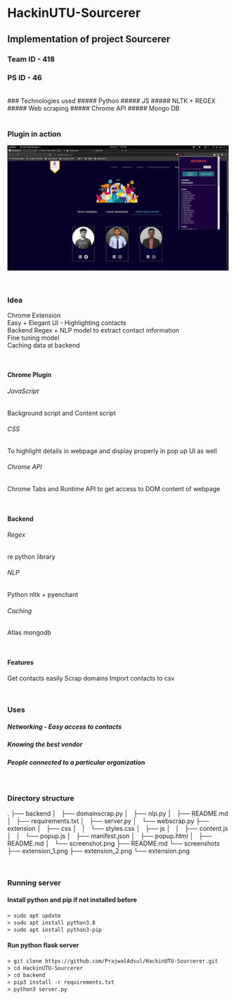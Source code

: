 # HackinUTU-Sourcerer


## Implementation of project Sourcerer
### Team ID - 418
### PS ID - 46
<br />
### Technologies used 
##### Python
##### JS
##### NLTK + REGEX
##### Web scraping
##### Chrome API
##### Mongo DB


<br />
<br />

### Plugin in action
![ext](https://github.com/PrajwalAdsul/HackinUTU-Sourcerer/blob/main/screenshots/extension.png)

<br />

### Idea

Chrome Extension <br />
Easy + Elegant UI - Highlighting contacts <br />
Backend Regex + NLP model to extract contact information <br />
Fine tuning model <br />
Caching data at backend

<br />


#### Chrome Plugin
###### JavaScript
Background script and Content script
###### CSS
To highlight details in webpage and display properly in pop up UI as well
###### Chrome API
Chrome Tabs and Runtime API to get access to DOM content of webpage

<br />

#### Backend
###### Regex
re python library
###### NLP
Python nltk + pyenchant  
###### Caching
Atlas mongodb

<br />

#### Features
Get contacts easily
Scrap domains
Import contacts to csv

<br />

### Uses
##### Networking - Easy access to contacts
##### Knowing the best vendor
##### People connected to a particular organization

<br />

### Directory structure
.
├── backend
│   ├── domainscrap.py
│   ├── nlp.py
│   ├── README.md
│   ├── requirements.txt
│   ├── server.py
│   └── webscrap.py
├── extension
│   ├── css
│   │   └── styles.css
│   ├── js
│   │   ├── content.js
│   │   └── popup.js
│   ├── manifest.json
│   ├── popup.html
│   ├── README.md
│   └── screenshot.png
├── README.md
└── screenshots
    ├── extension_1.png
    ├── extension_2.png
    └── extension.png

<br />

### Running server

#### Install python and pip if not installed before
```
> sudo apt update
> sudo apt install python3.8
> sudo apt install python3-pip

```

#### Run python flask server
```
> git clone https://github.com/PrajwalAdsul/HackinUTU-Sourcerer.git
> cd HackinUTU-Sourcerer
> cd backend
> pip3 install -r requirements.txt 
> python3 server.py
```